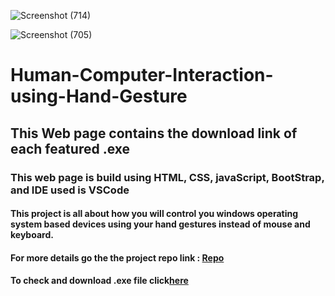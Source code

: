 ![Screenshot (714)](https://github.com/adityapandey1111/Human-Computer-Interaction-using-Hand-Gesture/assets/114282369/c1979a0f-bd67-4ab8-b822-e53c0f65bdac)

![Screenshot (705)](https://github.com/adityapandey1111/Human-Computer-Interaction-using-Hand-Gesture/assets/114282369/97ad5921-d72e-4e44-aed1-b3252cccc772)

# Human-Computer-Interaction-using-Hand-Gesture
## This Web page contains the download link of each featured .exe

### This web page is build using HTML, CSS, javaScript, BootStrap, and IDE used is VSCode

#### This project is all about how you will control you windows operating system based devices using your hand gestures instead of mouse and keyboard.
#### For more details go the the project repo link : [Repo](https://github.com/adityapandey1111/Human-Computer-Interaction-using-Gestures)

#### To check and download .exe file click[here](https://human-computer-interaction.netlify.app)
